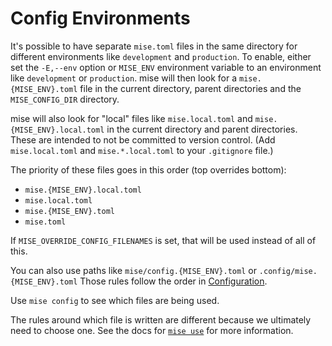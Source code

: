 # Config Environments

It's possible to have separate `mise.toml` files in the same directory for different
environments like `development` and `production`. To enable, either set the `-E,--env` option or `MISE_ENV` environment
variable to an environment like `development` or `production`. mise will then look for a `mise.{MISE_ENV}.toml` file
in the current directory, parent directories and the `MISE_CONFIG_DIR` directory.

mise will also look for "local" files like `mise.local.toml` and `mise.{MISE_ENV}.local.toml`
in the current directory and parent directories.
These are intended to not be committed to version control.
(Add `mise.local.toml` and `mise.*.local.toml` to your `.gitignore` file.)

The priority of these files goes in this order (top overrides bottom):

- `mise.{MISE_ENV}.local.toml`
- `mise.local.toml`
- `mise.{MISE_ENV}.toml`
- `mise.toml`

If `MISE_OVERRIDE_CONFIG_FILENAMES` is set, that will be used instead of all of this.

You can also use paths like `mise/config.{MISE_ENV}.toml` or `.config/mise.{MISE_ENV}.toml` Those rules
follow the order in [Configuration](/configuration).

Use `mise config` to see which files are being used.

The rules around which file is written are different because we ultimately need to choose one. See
the docs for [`mise use`](/cli/use.html) for more information.
